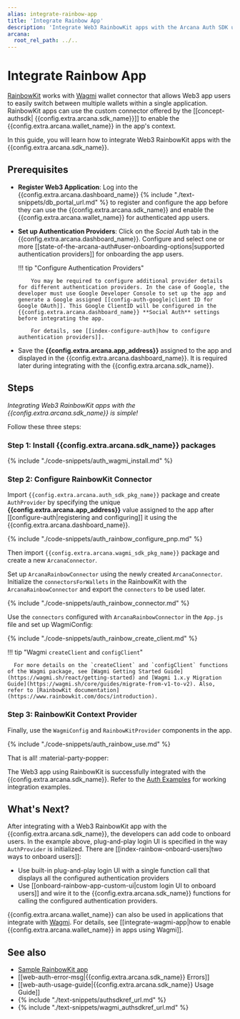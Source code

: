 ```yaml
---
alias: integrate-rainbow-app
title: 'Integrate Rainbow App'
description: 'Integrate Web3 RainbowKit apps with the Arcana Auth SDK using the instructions listed here.'
arcana:
  root_rel_path: ../..
---
```


# Integrate Rainbow App

[RainbowKit](https://www.rainbowkit.com/) works with [Wagmi](https://wagmi.sh/) wallet connector that allows Web3 app users to easily switch between multiple wallets within a single application. RainbowKit apps can use the custom connector offered by the [[concept-authsdk| {{config.extra.arcana.sdk_name}}]] to enable the {{config.extra.arcana.wallet_name}} in the app's context.

In this guide, you will learn how to integrate Web3 RainbowKit apps with the {{config.extra.arcana.sdk_name}}. 

## Prerequisites

* **Register Web3 Application**: Log into the {{config.extra.arcana.dashboard_name}} {% include "./text-snippets/db_portal_url.md" %} to register and configure the app before they can use the {{config.extra.arcana.sdk_name}} and enable the {{config.extra.arcana.wallet_name}} for authenticated app users.

* **Set up Authentication Providers**: Click on the *Social Auth* tab in the {{config.extra.arcana.dashboard_name}}. Configure and select one or more [[state-of-the-arcana-auth#user-onboarding-options|supported authentication providers]] for onboarding the app users.

    !!! tip "Configure Authentication Providers"

          You may be required to configure additional provider details for different authentication providers. In the case of Google, the developer must use Google Developer Console to set up the app and generate a Google assigned [[config-auth-google|client ID for Google OAuth]]. This Google ClientID will be configured in the {{config.extra.arcana.dashboard_name}} **Social Auth** settings before integrating the app.

          For details, see [[index-configure-auth|how to configure authentication providers]].

* Save the **{{config.extra.arcana.app_address}}** assigned to the app and displayed in the {{config.extra.arcana.dashboard_name}}. It is required later during integrating with the {{config.extra.arcana.sdk_name}}.

## Steps

*Integrating Web3 RainbowKit apps with the {{config.extra.arcana.sdk_name}} is simple!*

Follow these three steps:

### Step 1: Install {{config.extra.arcana.sdk_name}} packages

{% include "./code-snippets/auth_wagmi_install.md" %}

### Step 2: Configure RainbowKit Connector 

Import `{{config.extra.arcana.auth_sdk_pkg_name}}` package and create `AuthProvider` by specifying the unique **{{config.extra.arcana.app_address}}** value assigned to the app after [[configure-auth|registering and configuring]] it using the {{config.extra.arcana.dashboard_name}}. 

{% include "./code-snippets/auth_rainbow_configure_pnp.md" %}

Then import `{{config.extra.arcana.wagmi_sdk_pkg_name}}` package and create a new `ArcanaConnector`.

Set up `ArcanaRainbowConnector` using the newly created `ArcanaConnector`. Initialize the `connectorsForWallets` in the RainbowKit with the `ArcanaRainbowConnector` and export the `connectors` to be used later.

{% include "./code-snippets/auth_rainbow_connector.md" %}

Use the `connectors` configured with `ArcanaRainbowConnector` in the `App.js` file and set up WagmiConfig:

{% include "./code-snippets/auth_rainbow_create_client.md" %}

!!! tip "Wagmi `createClient` and `configClient`"

      For more details on the `createClient` and `configClient` functions of the Wagmi package, see [Wagmi Getting Started Guide](https://wagmi.sh/react/getting-started) and [Wagmi 1.x.y Migration Guide](https://wagmi.sh/core/guides/migrate-from-v1-to-v2). Also, refer to [RainbowKit documentation](https://www.rainbowkit.com/docs/introduction).

### Step 3: RainbowKit Context Provider

Finally, use the `WagmiConfig` and `RainbowKitProvider` components in the app.

{% include "./code-snippets/auth_rainbow_use.md" %}

That is all! :material-party-popper:

The Web3 app using RainbowKit is successfully integrated with the {{config.extra.arcana.sdk_name}}. Refer to the [Auth Examples](https://github.com/arcana-network/auth-examples) for working integration examples.

## What's Next?

After integrating with a Web3 RainbowKit app with the {{config.extra.arcana.sdk_name}}, the developers can add code to onboard users. In the example above, plug-and-play login UI is specified in the way `AuthProvider` is initialized. There are [[index-rainbow-onboard-users|two ways to onboard users]]: 

* Use built-in plug-and-play login UI with a single function call that displays all the configured authentication providers
* Use [[onboard-rainbow-app-custom-ui|custom login UI to onboard users]] and wire it to the {{config.extra.arcana.sdk_name}} functions for calling the configured authentication providers.

{{config.extra.arcana.wallet_name}} can also be used in applications that integrate with [Wagmi](https://wagmi.sh). For details, see [[integrate-wagmi-app|how to enable {{config.extra.arcana.wallet_name}} in apps using Wagmi]].

## See also

* [Sample RainbowKit app](https://github.com/arcana-network/auth-wagmi/tree/main/examples/rainbowkit-integration)
* [[web-auth-error-msg|{{config.extra.arcana.sdk_name}} Errors]]
* [[web-auth-usage-guide|{{config.extra.arcana.sdk_name}} Usage Guide]]
* {% include "./text-snippets/authsdkref_url.md" %}
* {% include "./text-snippets/wagmi_authsdkref_url.md" %}
